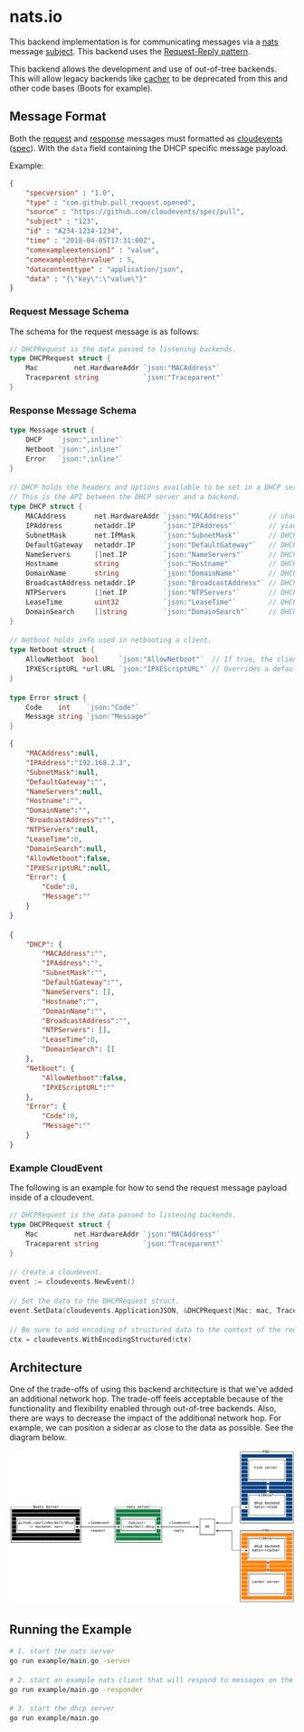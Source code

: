 # nats.io

This backend implementation is for communicating messages via a [nats](https://nats.io/) message [subject](https://docs.nats.io/nats-concepts/subjects).
This backend uses the [Request-Reply pattern](https://docs.nats.io/nats-concepts/core-nats/reqreply).

This backend allows the development and use of out-of-tree backends.
This will allow legacy backends like [cacher](https://github.com/tinkerbell/boots/blob/ac346cb685046d05ba5296dd0b2083b64fef3287/packet/client.go#L96) to be deprecated from this and other code bases (Boots for example).

## Message Format

Both the [request](#request-message-schema) and [response](#response-message-schema) messages must formatted as [cloudevents](https://cloudevents.io/) ([spec](https://github.com/cloudevents/spec/blob/v1.0.2/cloudevents/spec.md)).
With the `data` field containing the DHCP specific message payload.

Example:

```json
{
    "specversion" : "1.0",
    "type" : "com.github.pull_request.opened",
    "source" : "https://github.com/cloudevents/spec/pull",
    "subject" : "123",
    "id" : "A234-1234-1234",
    "time" : "2018-04-05T17:31:00Z",
    "comexampleextension1" : "value",
    "comexampleothervalue" : 5,
    "datacontenttype" : "application/json",
    "data" : "{\"key\":\"value\"}"
}
```

### Request Message Schema

The schema for the request message is as follows:

```go
// DHCPRequest is the data passed to listening backends.
type DHCPRequest struct {
    Mac         net.HardwareAddr `json:"MACAddress"`
    Traceparent string           `json:"Traceparent"`
}
```

### Response Message Schema

```go
type Message struct {
    DHCP    `json:",inline"`
    Netboot `json:",inline"`
    Error   `json:",inline"`
}

// DHCP holds the headers and options available to be set in a DHCP server response.
// This is the API between the DHCP server and a backend.
type DHCP struct {
    MACAddress       net.HardwareAddr `json:"MACAddress"`       // chaddr DHCP header.
    IPAddress        netaddr.IP       `json:"IPAddress"`        // yiaddr DHCP header.
    SubnetMask       net.IPMask       `json:"SubnetMask"`       // DHCP option 1.
    DefaultGateway   netaddr.IP       `json:"DefaultGateway"`   // DHCP option 3.
    NameServers      []net.IP         `json:"NameServers"`      // DHCP option 6.
    Hostname         string           `json:"Hostname"`         // DHCP option 12.
    DomainName       string           `json:"DomainName"`       // DHCP option 15.
    BroadcastAddress netaddr.IP       `json:"BroadcastAddress"` // DHCP option 28.
    NTPServers       []net.IP         `json:"NTPServers"`       // DHCP option 42.
    LeaseTime        uint32           `json:"LeaseTime"`        // DHCP option 51.
    DomainSearch     []string         `json:"DomainSearch"`     // DHCP option 119.
}

// Netboot holds info used in netbooting a client.
type Netboot struct {
    AllowNetboot  bool     `json:"AllowNetboot"`  // If true, the client will be provided netboot options in the DHCP offer/ack.
    IPXEScriptURL *url.URL `json:"IPXEScriptURL"` // Overrides a default value that is passed into DHCP on startup.
}

type Error struct {
    Code    int    `json:"Code"`
    Message string `json:"Message"`
}
```

```json
{
    "MACAddress":null,
    "IPAddress":"192.168.2.3",
    "SubnetMask":null,
    "DefaultGateway":"",
    "NameServers":null,
    "Hostname":"",
    "DomainName":"",
    "BroadcastAddress":"",
    "NTPServers":null,
    "LeaseTime":0,
    "DomainSearch":null,
    "AllowNetboot":false,
    "IPXEScriptURL":null,
    "Error": {
        "Code":0,
        "Message":""
    }
}

{
    "DHCP": {
        "MACAddress":"",
        "IPAddress":"",
        "SubnetMask":"",
        "DefaultGateway":"",
        "NameServers": [],
        "Hostname":"",
        "DomainName":"",
        "BroadcastAddress":"",
        "NTPServers": [],
        "LeaseTime":0,
        "DomainSearch": []
    },
    "Netboot": {
        "AllowNetboot":false,
        "IPXEScriptURL":""
    },
    "Error": {
        "Code":0,
        "Message":""
    }
}

```

### Example CloudEvent

The following is an example for how to send the request message payload inside of a cloudevent.

```go
// DHCPRequest is the data passed to listening backends.
type DHCPRequest struct {
    Mac         net.HardwareAddr `json:"MACAddress"`
    Traceparent string           `json:"Traceparent"`
}

// create a cloudevent.
event := cloudevents.NewEvent()

// Set the data to the DHCPRequest struct.
event.SetData(cloudevents.ApplicationJSON, &DHCPRequest{Mac: mac, Traceparent: tp})

// Be sure to add encoding of structured data to the context of the request. (why?)
ctx = cloudevents.WithEncodingStructured(ctx)
```

## Architecture

One of the trade-offs of using this backend architecture is that we've added an additional network hop.
The trade-off feels acceptable because of the functionality and flexibility enabled through out-of-tree backends.
Also, there are ways to decrease the impact of the additional network hop.
For example, we can position a sidecar as close to the data as possible.
See the diagram below.

![arch-diagram](dhcp-backend-nats.png)

## Running the Example

```bash
# 1. start the nats server
go run example/main.go -server

# 2. start an example nats client that will respond to messages on the nats dhcp subject.
go run example/main.go -responder

# 3. start the dhcp server
go run example/main.go

```
